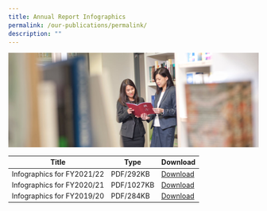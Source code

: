 ```yaml
---
title: Annual Report Infographics
permalink: /our-publications/permalink/
description: ""
---
```

![](/images/officers-reading-ar.jpg)


| Title | Type | Download |
| -------- | -------- | -------- |
| Infographics for FY2021/22    | PDF/292KB    | [Download](/files/AR%20Infographics/ar-fy-21-22-infographic.pdf)  |
| Infographics for FY2020/21    | PDF/1027KB    | [Download](/files/AR%20Infographics/ARInfogr2021.pdf)  |
| Infographics for FY2019/20    | PDF/284KB    | [Download](/files/AR%20Infographics/infographic-ar-fy1920---7-sep-2020.pdf)  |